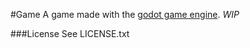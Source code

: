 #Game
A game made with the [godot game engine](https://godotengine.org/). *WIP*

###License
See LICENSE.txt
